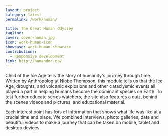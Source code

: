 ```yaml
---
layout: project
category: latest
permalink: /work/human/

title: The Great Human Odyssey
tagline:
cover: cover-human.jpg
icon: work-human-icon
showcase: work-human-showcase
contributions:
  - Responsive development
link: http://humandoc.ca/
---
```


Child of the Ice Age tells the story of humanity's journey through time. Written by Anthropologist Niobe Thompson, this module tells us that the Ice Age, droughts, and volcanic explosions and other cataclysmic events all played a part in helping humans become the dominant species on Earth. To test further educate series watchers, the site also features a quiz, behind the scenes videos and pictures, and educational material.

Each interest point has lots of information that shows what life was like at a crucial time and place. We combined interviews, photo galleries, data and beautiful videos to make a journey that can be taken on mobile, tablet and desktop devices.
